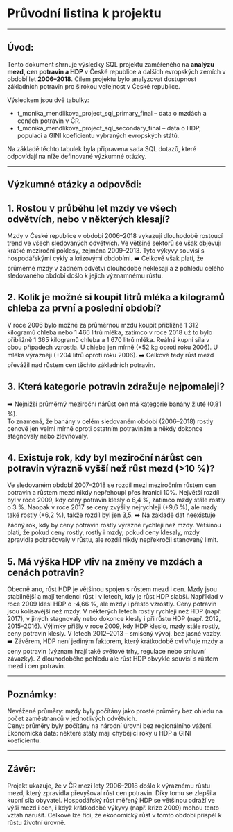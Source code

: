 # Průvodní listina k projektu 

---

## Úvod:
Tento dokument shrnuje výsledky SQL projektu zaměřeného na **analýzu mezd, cen potravin a HDP** v České republice a dalších evropských zemích v období let **2006–2018**.
Cílem projektu bylo analyzovat dostupnost základních potravin pro širokou veřejnost v České republice. 

Výsledkem jsou dvě tabulky:

- t_monika_mendlikova_project_sql_primary_final – data o mzdách a cenách potravin v ČR.  
- t_monika_mendlikova_project_sql_secondary_final – data o HDP, populaci a GINI koeficientu vybraných evropských států.


Na základě těchto tabulek byla připravena sada SQL dotazů, které odpovídají na níže definované výzkumné otázky.

---

## Výzkumné otázky a odpovědi:


## 1. Rostou v průběhu let mzdy ve všech odvětvích, nebo v některých klesají?

Mzdy v České republice v období 2006–2018 vykazují dlouhodobě rostoucí trend ve všech sledovaných odvětvích. Ve většině sektorů se však objevují krátké meziroční poklesy, zejména 2009–2013. Tyto výkyvy souvisí s hospodářskými cykly a krizovými obdobími.
➡️ Celkově však platí, že průměrné mzdy v žádném odvětví dlouhodobě neklesají a z pohledu celého sledovaného období došlo k jejich významnému růstu.


## 2. Kolik je možné si koupit litrů mléka a kilogramů chleba za první a poslední období?

V roce 2006 bylo možné za průměrnou mzdu koupit přibližně 1 312 kilogramů chleba nebo 1 466 litrů mléka, zatímco v roce 2018 už to bylo přibližně 1 365 kilogramů chleba a 1 670 litrů mléka.
Reálná kupní síla v obou případech vzrostla. U chleba jen mírně (+52 kg oproti roku 2006).
U mléka výrazněji (+204 litrů oproti roku 2006).
➡️ Celkově tedy růst mezd převážil nad růstem cen těchto základních potravin.


## 3. Která kategorie potravin zdražuje nejpomaleji?  

➡️ Nejnižší průměrný meziroční nárůst cen má kategorie banány žluté (0,81 %).  
To znamená, že banány v celém sledovaném období (2006–2018) rostly cenově jen velmi mírně oproti ostatním potravinám a někdy dokonce stagnovaly nebo zlevňovaly.


## 4. Existuje rok, kdy byl meziroční nárůst cen potravin výrazně vyšší než růst mezd (>10 %)?
  
Ve sledovaném období 2007–2018 se rozdíl mezi meziročním růstem cen potravin a růstem mezd nikdy nepřehoupl přes hranici 10%. 
Největší rozdíl byl v roce 2009, kdy ceny potravin klesly o 6,4 %, zatímco mzdy stále rostly o 3 %. 
Naopak v roce 2017 se ceny zvýšily nejrychleji (+9,6 %), ale mzdy také rostly (+6,2 %), takže rozdíl byl jen 3,5.
➡️ Na základě dat neexistuje žádný rok, kdy by ceny potravin rostly výrazně rychleji než mzdy. Většinou platí, že pokud ceny rostly, rostly i mzdy, pokud ceny klesaly, mzdy zpravidla pokračovaly v růstu, ale rozdíl nikdy nepřekročil stanovený limit.

## 5. Má výška HDP vliv na změny ve mzdách a cenách potravin?  

Obecně ano, růst HDP je většinou spojen s růstem mezd i cen.
Mzdy jsou stabilnější a mají tendenci růst i v letech, kdy je růst HDP slabší. Například v roce 2009 klesl HDP o -4,66 %, ale mzdy i přesto vzrostly.
Ceny potravin jsou kolísavější než mzdy. V některých letech rostly rychleji než HDP (např. 2017), v jiných stagnovaly nebo dokonce klesly i při růstu HDP (např. 2012, 2015–2016).
Výjimky přišly v roce 2009, kdy HDP kleslo, mzdy stále rostly, ceny potravin klesly. V letech 2012–2013 – smíšený vývoj, bez jasné vazby.
➡️ Závěrem, HDP není jediným faktorem, který krátkodobě ovlivňuje mzdy a ceny potravin (význam hrají také světové trhy, regulace nebo smluvní závazky). Z dlouhodobého pohledu ale růst HDP obvykle souvisí s růstem mezd i cen potravin.

---

## Poznámky:
Nevážené průměry: mzdy byly počítány jako prosté průměry bez ohledu na počet zaměstnanců v jednotlivých odvětvích.  
Ceny: průměry byly počítány na národní úrovni bez regionálního vážení.  
Ekonomická data: některé státy mají chybějící roky u HDP a GINI koeficientu.

---

## Závěr:

Projekt ukazuje, že v ČR mezi lety 2006–2018 došlo k výraznému růstu mezd, který zpravidla převyšoval růst cen potravin. Díky tomu se zlepšila kupní síla obyvatel. Hospodářský růst měřený HDP se většinou odráží ve výši mezd i cen, i když krátkodobé výkyvy (např. krize 2009) mohou tento vztah narušit. Celkově lze říci, že ekonomický růst v tomto období přispěl k růstu životní úrovně.

